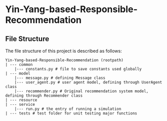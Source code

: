 # Yin-Yang-based-Responsible-Recommendation
## File Structure
The file structure of this project is described as follows:
```
Yin-Yang-based-Responsible-Recommendation (rootpath)
| --- common
    |--- constants.py # file to save constants used globally
| --- model
    |--- message.py # defining Message class
    |--- user_agent.py # user agent model, defining through UserAgent class
    |--- recommender.py # Original recommendation system model, defining through Recommender class
| --- resource
| --- service
    |--- run.py # the entry of running a simulation
| --- tests # test folder for unit testing major functions
```